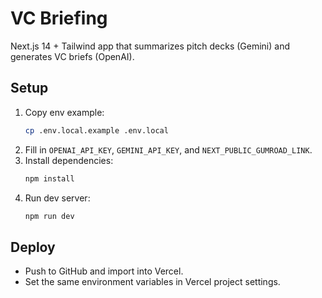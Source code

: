 # VC Briefing

Next.js 14 + Tailwind app that summarizes pitch decks (Gemini) and generates VC briefs (OpenAI).

## Setup

1. Copy env example:
   ```bash
   cp .env.local.example .env.local
   ```
2. Fill in `OPENAI_API_KEY`, `GEMINI_API_KEY`, and `NEXT_PUBLIC_GUMROAD_LINK`.
3. Install dependencies:
   ```bash
   npm install
   ```
4. Run dev server:
   ```bash
   npm run dev
   ```

## Deploy

- Push to GitHub and import into Vercel.
- Set the same environment variables in Vercel project settings.

